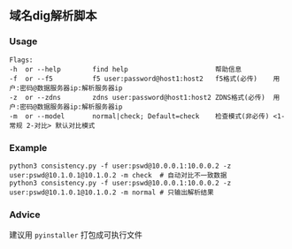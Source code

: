 ## 域名dig解析脚本

### Usage

```
Flags:
-h  or --help        find help                      帮助信息
-f  or --f5          f5 user:password@host1:host2   f5格式(必传)    用户:密码@数据服务器ip:解析服务器ip
-z  or --zdns        zdns user:password@host1:host2 ZDNS格式(必传)  用户:密码@数据服务器ip:解析服务器ip
-m  or --model       normal|check; Default=check    检查模式(非必传) <1-常规 2-对比> 默认对比模式
```

### Example

```shell
python3 consistency.py -f user:pswd@10.0.0.1:10.0.0.2 -z user:pswd@10.1.0.1@10.1.0.2 -m check  # 自动对比不一致数据
python3 consistency.py -f user:pswd@10.0.0.1:10.0.0.2 -z user:pswd@10.1.0.1@10.1.0.2 -m normal # 只输出解析结果
```

### Advice

建议用 `pyinstaller` 打包成可执行文件